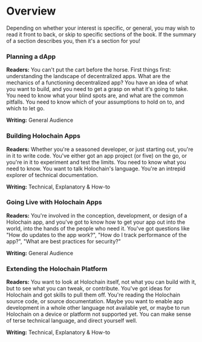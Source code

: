 # Overview

Depending on whether your interest is specific, or general, you may wish to read it front to back, or skip to specific sections of the book. If the summary of a section describes you, then it's a section for you!

### Planning a dApp
**Readers:** You can't put the cart before the horse. First things first:  understanding the landscape of decentralized apps. What are the mechanics of a functioning decentralized app? You have an idea of what you want to build, and you need to get a grasp on what it's going to take. You need to know what your blind spots are, and what are the common pitfalls. You need to know which of your assumptions to hold on to, and which to let go. 

**Writing:** General Audience

### Building Holochain Apps

**Readers:** Whether you're a seasoned developer, or just starting out, you're in it to write code. You've either got an app project (or five) on the go, or you're in it to experiment and test the limits. You need to know what you need to know. You want to talk Holochain's language. You're an intrepid explorer of technical documentation.

**Writing:** Technical, Explanatory & How-to

### Going Live with Holochain Apps

**Readers:** You're involved in the conception, development, or design of a Holochain app, and you've got to know how to get your app out into the world, into the hands of the people who need it. You've got questions like "How do updates to the app work?", "How do I track performance of the app?", "What are best practices for security?"

**Writing:** General Audience

### Extending the Holochain Platform

**Readers:** You want to look at Holochain itself, not what you can build with it, but to see what you can tweak, or contribute. You've got ideas for Holochain and got skills to pull them off. You're reading the Holochain source code, or source documentation. Maybe you want to enable app development in a whole other language not available yet, or maybe to run Holochain on a device or platform not supported yet. You can make sense of terse technical language, and direct yourself well.

**Writing:** Technical, Explanatory & How-to


